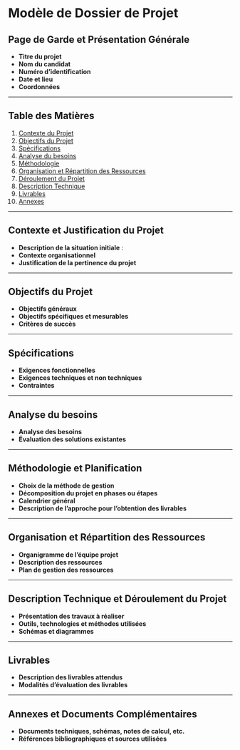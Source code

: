 # Modèle de Dossier de Projet
## Page de Garde et Présentation Générale
- **Titre du projet**
- **Nom du candidat**  
- **Numéro d’identification** 
- **Date et lieu** 
- **Coordonnées** 

---

## Table des Matières
1. [Contexte du Projet](#contexte-du-projet)
2. [Objectifs du Projet](#objectifs-du-projet)
3. [Spécifications](#spécifications)
4. [Analyse du besoins ](#-du-besoins)
5. [Méthodologie ](#méthodologie)
6. [Organisation et Répartition des Ressources](#organisation-et-répartition-des-ressources)
7. [Déroulement du Projet](#déroulement-du-projet)
8. [Description Technique](#description-technique)
9. [Livrables](#livrables)
10. [Annexes ](#annexes)

---

## Contexte et Justification du Projet
- **Description de la situation initiale** :
- **Contexte organisationnel** 
- **Justification de la pertinence du projet** 

---

## Objectifs du Projet
- **Objectifs généraux** 
- **Objectifs spécifiques et mesurables** 
- **Critères de succès**
---

## Spécifications
- **Exigences fonctionnelles** 
- **Exigences techniques et non techniques** 
- **Contraintes**
---

## Analyse du besoins
- **Analyse des besoins** 
- **Évaluation des solutions existantes** 
---

## Méthodologie et Planification
- **Choix de la méthode de gestion**
- **Décomposition du projet en phases ou étapes** 
- **Calendrier général** 
- **Description de l’approche pour l’obtention des livrables**

---

## Organisation et Répartition des Ressources
- **Organigramme de l’équipe projet** 
- **Description des ressources** 
- **Plan de gestion des ressources**

---

## Description Technique et Déroulement du Projet
- **Présentation des travaux à réaliser** 
- **Outils, technologies et méthodes utilisées** 
- **Schémas et diagrammes** 


---

## Livrables
- **Description des livrables attendus** 
- **Modalités d’évaluation des livrables** 

---

## Annexes et Documents Complémentaires
- **Documents techniques, schémas, notes de calcul, etc.** 
- **Références bibliographiques et sources utilisées** 
